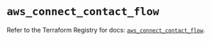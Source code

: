 # `aws_connect_contact_flow`

Refer to the Terraform Registry for docs: [`aws_connect_contact_flow`](https://registry.terraform.io/providers/hashicorp/aws/5.51.0/docs/resources/connect_contact_flow).
